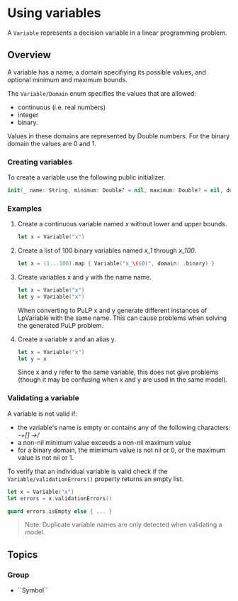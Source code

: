 # Using variables

A ``Variable`` represents a decision variable in a linear programming problem.

## Overview

A variable has a name, a domain specifiying its possible values, and optional minimum and maximum bounds.

The ``Variable/Domain`` enum specifies the values that are allowed:
* continuous (i.e. real numbers)
* integer
* binary.

Values in these domains are represented by Double numbers. For the binary domain the values are 0 and 1.

### Creating variables

To create a variable use the following public initializer.

```swift
init(_ name: String, minimum: Double? = nil, maximum: Double? = nil, domain: Domain = .continuous)
```

### Examples

1. Create a continuous variable named *x* without lower and upper bounds.

    ```swift
    let x = Variable("x")
    ```

2. Create a list of 100 binary variables named *x_1* through *x_100*.

    ```swift
    let x = (1...100).map { Variable("x_\($0)", domain: .binary) }
    ```

3. Create variables x and y with the name name.

    ```swift
    let x = Variable("x")
    let y = Variable("x")
    ```

    When converting to PuLP x and y generate different instances of LpVariable with the same name. This can cause problems when solving the generated PuLP problem.

4. Create a variable x and an alias y.

    ```swift
    let x = Variable("x")
    let y = x
    ```

    Since x and y refer to the same variable, this does not give problems (though it may be confusing when x and y are used in the same model).

### Validating a variable

A variable is not valid if:
* the variable's name is empty or contains any of the following characters: *-+[] ->/*
* a non-nil minimum value exceeds a non-nil maximum value
* for a binary domain, the mimimum value is not nil or 0, or the maximum value is not nil or 1.

To verify that an individual variable is valid check if the ``Variable/validationErrors()`` property returns an empty list.

```swift
let x = Variable("x")  
let errors = x.validationErrors()

guard errors.isEmpty else { ... }
```

> Note: Duplicate variable names are only detected when validating a model.

## Topics

### <!--@START_MENU_TOKEN@-->Group<!--@END_MENU_TOKEN@-->

- <!--@START_MENU_TOKEN@-->``Symbol``<!--@END_MENU_TOKEN@-->
